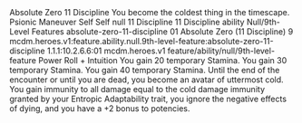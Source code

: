 <ability>
  <name>Absolute Zero</name>
  <cost>11 Discipline</cost>
  <flavor>You become the coldest thing in the timescape.</flavor>
  <keywords>
    <keyword>Psionic</keyword>
  </keywords>
  <type>Maneuver</type>
  <distance>Self</distance>
  <target>Self</target>
  <metadata>
    <class>null</class>
    <cost>11 Discipline</cost>
    <cost_amount>11</cost_amount>
    <cost_resource>Discipline</cost_resource>
    <feature_type>ability</feature_type>
    <file_dpath>Null/9th-Level Features</file_dpath>
    <item_id>absolute-zero-11-discipline</item_id>
    <item_index>01</item_index>
    <item_name>Absolute Zero (11 Discipline)</item_name>
    <level>9</level>
    <scc>mcdm.heroes.v1:feature.ability.null.9th-level-feature:absolute-zero-11-discipline</scc>
    <scdc>1.1.1:10.2.6.6:01</scdc>
    <source>mcdm.heroes.v1</source>
    <type>feature/ability/null/9th-level-feature</type>
  </metadata>
  <effects>
    <effect type="roll">
      <roll>Power Roll + Intuition</roll>
      <t1>You gain 20 temporary Stamina.</t1>
      <t2>You gain 30 temporary Stamina.</t2>
      <t3>You gain 40 temporary Stamina.</t3>
    </effect>
    <effect type="mundane">Until the end of the encounter or until you are dead, you become an avatar of uttermost cold. You gain immunity to all damage equal to the cold damage immunity granted by your Entropic Adaptability trait, you ignore the negative effects of dying, and you have a +2 bonus to potencies.</effect>
  </effects>
</ability>
